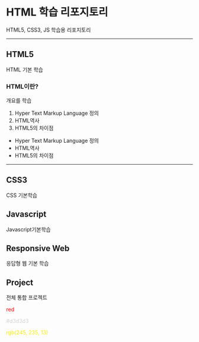 # HTML 학습 리포지토리
HTML5, CSS3, JS 학습용 리포지토리

-------------------------------
## HTML5
HTML 기본 학습

### HTML이란?
개요를 학습
1. Hyper Text Markup Language 정의
2. HTML역사
3. HTML5의 차이점

- Hyper Text Markup Language 정의
- HTML역사
- HTML5의 차이점
-------------------------------
## CSS3
CSS 기본학습

## Javascript
Javascript기본학습

## Responsive Web
응답형 웹 기본 학습

## Project
전체 통합 프로젝트

<span style="color:red">red</span>

<span style="color:#d3d3d3">#d3d3d3</span>

<span style="color:rgb(245, 235, 13)">rgb(245, 235, 13)</span>
